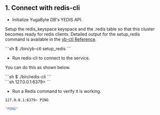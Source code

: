 ## 1. Connect with redis-cli
- Initialize YugaByte DB's YEDIS API.

Setup the redis_keyspace keyspace and the .redis table so that this cluster becomes ready for redis clients. Detailed output for the setup_redis command is available in the [yb-ctl Reference](../../admin/yb-ctl/#setup-redis).
<div class='copy separator-dollar'>
```sh
$ ./bin/yb-ctl setup_redis
```
</div>

- Run redis-cli to connect to the service.

You can do this as shown below.
<div class='copy separator-dollar'>
```sh
$ ./bin/redis-cli
```
</div>
```sh
127.0.0.1:6379> 
```

- Run a Redis command to verify it is working.

```{.sh .copy .separator-gt}
127.0.0.1:6379> PING
```
```sh
"PONG"
```
